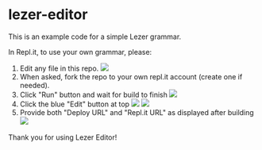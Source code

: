 # lezer-editor

This is an example code for a simple Lezer grammar.

In Repl.it, to use your own grammar, please:

1. Edit any file in this repo. 
![](https://imgur.com/gj4RzcH.png)
1. When asked, fork the repo to your own repl.it account (create one if needed). 
1. Click "Run" button and wait for build to finish
![](https://imgur.com/ZQuf9Gxl.png)
1. Click the blue "Edit" button at top
![](https://imgur.com/Zs4RMGpl.png)
![](https://imgur.com/LX1fjjdl.png)
1. Provide both "Deploy URL" and "Repl.it URL" as displayed after building
![](https://imgur.com/nmgrl1el.png)

Thank you for using Lezer Editor!

